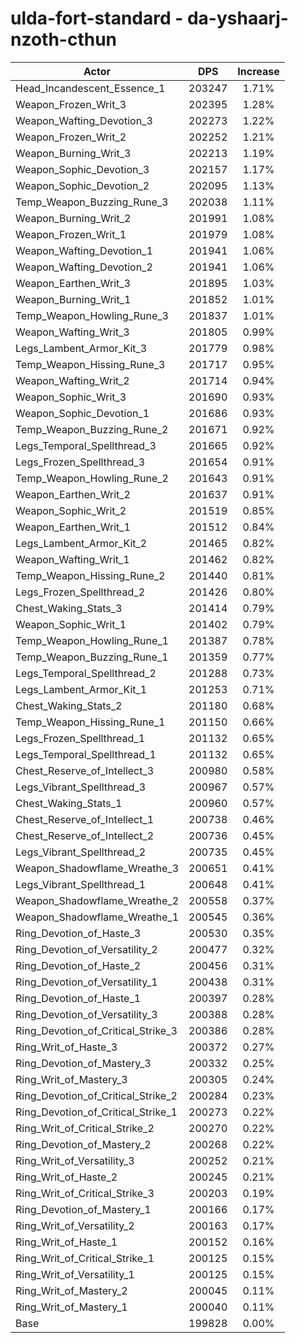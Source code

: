 # ulda-fort-standard - da-yshaarj-nzoth-cthun
| Actor | DPS | Increase |
|---|:---:|:---:|
|Head_Incandescent_Essence_1|203247|1.71%|
|Weapon_Frozen_Writ_3|202395|1.28%|
|Weapon_Wafting_Devotion_3|202273|1.22%|
|Weapon_Frozen_Writ_2|202252|1.21%|
|Weapon_Burning_Writ_3|202213|1.19%|
|Weapon_Sophic_Devotion_3|202157|1.17%|
|Weapon_Sophic_Devotion_2|202095|1.13%|
|Temp_Weapon_Buzzing_Rune_3|202038|1.11%|
|Weapon_Burning_Writ_2|201991|1.08%|
|Weapon_Frozen_Writ_1|201979|1.08%|
|Weapon_Wafting_Devotion_1|201941|1.06%|
|Weapon_Wafting_Devotion_2|201941|1.06%|
|Weapon_Earthen_Writ_3|201895|1.03%|
|Weapon_Burning_Writ_1|201852|1.01%|
|Temp_Weapon_Howling_Rune_3|201837|1.01%|
|Weapon_Wafting_Writ_3|201805|0.99%|
|Legs_Lambent_Armor_Kit_3|201779|0.98%|
|Temp_Weapon_Hissing_Rune_3|201717|0.95%|
|Weapon_Wafting_Writ_2|201714|0.94%|
|Weapon_Sophic_Writ_3|201690|0.93%|
|Weapon_Sophic_Devotion_1|201686|0.93%|
|Temp_Weapon_Buzzing_Rune_2|201671|0.92%|
|Legs_Temporal_Spellthread_3|201665|0.92%|
|Legs_Frozen_Spellthread_3|201654|0.91%|
|Temp_Weapon_Howling_Rune_2|201643|0.91%|
|Weapon_Earthen_Writ_2|201637|0.91%|
|Weapon_Sophic_Writ_2|201519|0.85%|
|Weapon_Earthen_Writ_1|201512|0.84%|
|Legs_Lambent_Armor_Kit_2|201465|0.82%|
|Weapon_Wafting_Writ_1|201462|0.82%|
|Temp_Weapon_Hissing_Rune_2|201440|0.81%|
|Legs_Frozen_Spellthread_2|201426|0.80%|
|Chest_Waking_Stats_3|201414|0.79%|
|Weapon_Sophic_Writ_1|201402|0.79%|
|Temp_Weapon_Howling_Rune_1|201387|0.78%|
|Temp_Weapon_Buzzing_Rune_1|201359|0.77%|
|Legs_Temporal_Spellthread_2|201288|0.73%|
|Legs_Lambent_Armor_Kit_1|201253|0.71%|
|Chest_Waking_Stats_2|201180|0.68%|
|Temp_Weapon_Hissing_Rune_1|201150|0.66%|
|Legs_Frozen_Spellthread_1|201132|0.65%|
|Legs_Temporal_Spellthread_1|201132|0.65%|
|Chest_Reserve_of_Intellect_3|200980|0.58%|
|Legs_Vibrant_Spellthread_3|200967|0.57%|
|Chest_Waking_Stats_1|200960|0.57%|
|Chest_Reserve_of_Intellect_1|200738|0.46%|
|Chest_Reserve_of_Intellect_2|200736|0.45%|
|Legs_Vibrant_Spellthread_2|200735|0.45%|
|Weapon_Shadowflame_Wreathe_3|200651|0.41%|
|Legs_Vibrant_Spellthread_1|200648|0.41%|
|Weapon_Shadowflame_Wreathe_2|200558|0.37%|
|Weapon_Shadowflame_Wreathe_1|200545|0.36%|
|Ring_Devotion_of_Haste_3|200530|0.35%|
|Ring_Devotion_of_Versatility_2|200477|0.32%|
|Ring_Devotion_of_Haste_2|200456|0.31%|
|Ring_Devotion_of_Versatility_1|200438|0.31%|
|Ring_Devotion_of_Haste_1|200397|0.28%|
|Ring_Devotion_of_Versatility_3|200388|0.28%|
|Ring_Devotion_of_Critical_Strike_3|200386|0.28%|
|Ring_Writ_of_Haste_3|200372|0.27%|
|Ring_Devotion_of_Mastery_3|200332|0.25%|
|Ring_Writ_of_Mastery_3|200305|0.24%|
|Ring_Devotion_of_Critical_Strike_2|200284|0.23%|
|Ring_Devotion_of_Critical_Strike_1|200273|0.22%|
|Ring_Writ_of_Critical_Strike_2|200270|0.22%|
|Ring_Devotion_of_Mastery_2|200268|0.22%|
|Ring_Writ_of_Versatility_3|200252|0.21%|
|Ring_Writ_of_Haste_2|200245|0.21%|
|Ring_Writ_of_Critical_Strike_3|200203|0.19%|
|Ring_Devotion_of_Mastery_1|200166|0.17%|
|Ring_Writ_of_Versatility_2|200163|0.17%|
|Ring_Writ_of_Haste_1|200152|0.16%|
|Ring_Writ_of_Critical_Strike_1|200125|0.15%|
|Ring_Writ_of_Versatility_1|200125|0.15%|
|Ring_Writ_of_Mastery_2|200045|0.11%|
|Ring_Writ_of_Mastery_1|200040|0.11%|
|Base|199828|0.00%|
